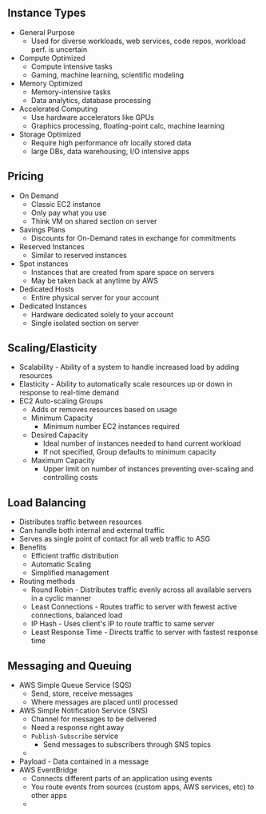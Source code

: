 ## Instance Types
- General Purpose
	- Used for diverse workloads, web services, code repos, workload perf. is uncertain
- Compute Optimized
	- Compute intensive tasks
	- Gaming, machine learning, scientific modeling
- Memory Optimized
	- Memory-intensive tasks
	- Data analytics, database processing
- Accelerated Computing
	- Use hardware accelerators like GPUs
	- Graphics processing, floating-point calc, machine learning
- Storage Optimized
	- Require high performance ofr locally stored data
	- large DBs, data warehousing, I/O intensive apps

## Pricing
- On Demand
	- Classic EC2 instance
	- Only pay what you use
	- Think VM on shared section on server
- Savings Plans
	- Discounts for On-Demand rates in exchange for commitments
- Reserved Instances
	- Similar to reserved instances
- Spot instances
	- Instances that are created from spare space on servers
	- May be taken back at anytime by AWS
- Dedicated Hosts
	- Entire physical server for your account
- Dedicated Instances
	- Hardware dedicated solely to your account
	- Single isolated section on server

## Scaling/Elasticity
- Scalability - Ability of a system to handle increased load by adding resources
- Elasticity - Ability to automatically scale resources up or down in response to real-time demand
- EC2 Auto-scaling Groups
	- Adds or removes resources based on usage
	- Minimum Capacity
		- Minimum number EC2 instances required
	- Desired Capacity
		- Ideal number of instances needed to hand current workload
		- If not specified, Group defaults to minimum capacity
	- Maximum Capacity
		- Upper limit on number of instances preventing over-scaling and controlling costs

## Load Balancing
- Distributes traffic between resources
- Can handle both internal and external traffic
- Serves as single point of contact for all web traffic to ASG
- Benefits
	- Efficient traffic distribution
	- Automatic Scaling
	- Simplified management
- Routing methods
	- Round Robin - Distributes traffic evenly across all available servers in a cyclic manner
	- Least Connections - Routes traffic to server with fewest active connections, balanced load
	- IP Hash - Uses client's IP to route traffic to same server
	- Least Response Time - Directs traffic to server with fastest response time

## Messaging and Queuing
- AWS Simple Queue Service (SQS)
	- Send, store, receive messages
	- Where messages are placed until processed
- AWS Simple Notification Service (SNS)
	- Channel for messages to be delivered
	- Need a response right away
	- `Publish-Subscribe` service
		- Send messages to subscribers through SNS topics
	- 
- Payload - Data contained in a message
- AWS EventBridge
	- Connects different parts of an application using events
	- You route events from sources (custom apps, AWS services, etc) to other apps
	- 